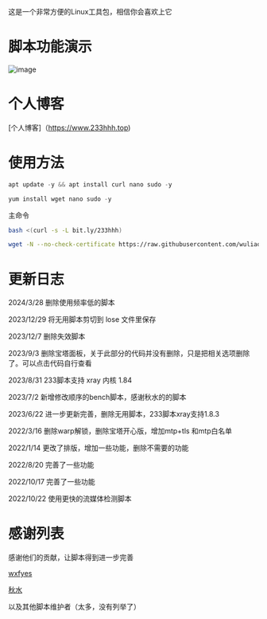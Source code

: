 这是一个非常方便的Linux工具包，相信你会喜欢上它

# 脚本功能演示
![image](https://github.com/wuliao1223/box/assets/59786070/cd4c9a73-69a5-41b2-aac1-f959d2111482)

# 个人博客
[个人博客]（https://www.233hhh.top)

# 使用方法
```go
apt update -y && apt install curl nano sudo -y
```
```go
yum install wget nano sudo -y
```
主命令
```sh
bash <(curl -s -L bit.ly/233hhh)
```
```sh
wget -N --no-check-certificate https://raw.githubusercontent.com/wuliao1223/box/main/bb  && chmod +x bb && bash bb
```

# 更新日志
2024/3/28 删除使用频率低的脚本

2023/12/29 将无用脚本剪切到 lose 文件里保存

2023/12/7 删除失效脚本

2023/9/3 删除宝塔面板，关于此部分的代码并没有删除，只是把相关选项删除了。可以点击代码自行查看

2023/8/31 233脚本支持 xray 内核 1.84

2023/7/2 新增修改顺序的bench脚本，感谢秋水的的脚本

2023/6/22 进一步更新完善，删除无用脚本，233脚本xray支持1.8.3

2022/3/16 删除warp解锁，删除宝塔开心版，增加mtp+tls 和mtp白名单

2022/1/14 更改了排版，增加一些功能，删除不需要的功能

2022/8/20 完善了一些功能

2022/10/17 完善了一些功能

2022/10/22 使用更快的流媒体检测脚本


# 感谢列表
感谢他们的贡献，让脚本得到进一步完善

[wxfyes](https://github.com/wxfyes/bt)

[秋水](https://github.com/teddysun/across/blob/master/bench.sh)

以及其他脚本维护者（太多，没有列举了）


